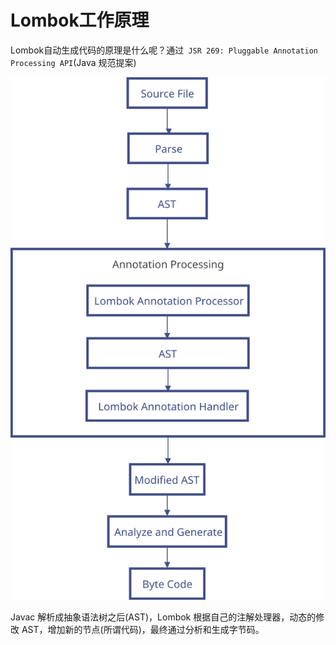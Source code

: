 # Lombok工作原理

Lombok自动生成代码的原理是什么呢？通过` JSR 269: Pluggable Annotation Processing API`(Java 规范提案)


![](assets/Lombok.svg)

Javac 解析成抽象语法树之后(AST)，Lombok 根据自己的注解处理器，动态的修改 AST，增加新的节点(所谓代码)，最终通过分析和生成字节码。
